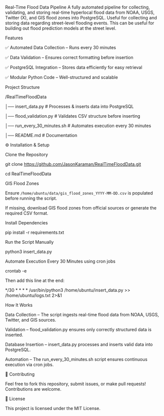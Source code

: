 Real-Time Flood Data Pipeline
A fully automated pipeline for collecting, validating, and storing real-time hyperlocal flood data from NOAA, USGS, Twitter (X), and GIS flood zones into PostgreSQL. Useful for collecting and storing data regarding street-level flooding events. This can be useful for building out flood prediction models at the street level.

Features

✅ Automated Data Collection – Runs every 30 minutes

✅ Data Validation – Ensures correct formatting before insertion

✅ PostgreSQL Integration – Stores data efficiently for easy retrieval

✅ Modular Python Code – Well-structured and scalable


Project Structure

/RealTimeFloodData

│── insert_data.py          # Processes & inserts data into PostgreSQL

│── flood_validation.py     # Validates CSV structure before inserting

│── run_every_30_minutes.sh # Automates execution every 30 minutes

│── README.md               # Documentation


⚙️ Installation & Setup

Clone the Repository

git clone https://github.com/JasonKaraman/RealTimeFloodData.git

cd RealTimeFloodData

GIS Flood Zones

Ensure `/home/ubuntu/data/gis_flood_zones_YYYY-MM-DD.csv` is populated before running the script.  

If missing, download GIS flood zones from official sources or generate the required CSV format.


Install Dependencies

pip install -r requirements.txt


Run the Script Manually

python3 insert_data.py


Automate Execution Every 30 Minutes using cron jobs

crontab -e

Then add this line at the end:

*/30 * * * * /usr/bin/python3 /home/ubuntu/insert_data.py >> /home/ubuntu/logs.txt 2>&1


How It Works

Data Collection – The script ingests real-time flood data from NOAA, USGS, Twitter, and GIS sources.

Validation – flood_validation.py ensures only correctly structured data is inserted.

Database Insertion – insert_data.py processes and inserts valid data into PostgreSQL.

Automation – The run_every_30_minutes.sh script ensures continuous execution via cron jobs.


🤝 Contributing

Feel free to fork this repository, submit issues, or make pull requests! Contributions are welcome.


📜 License

This project is licensed under the MIT License.


